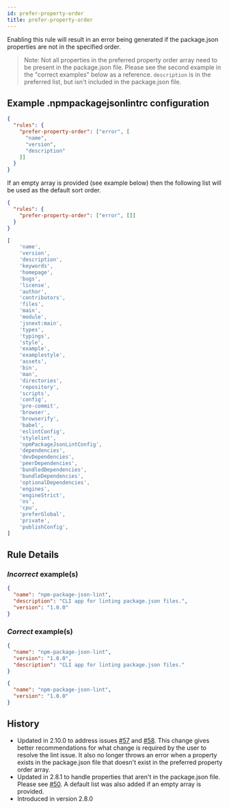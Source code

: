 ```yaml
---
id: prefer-property-order
title: prefer-property-order
---
```


Enabling this rule will result in an error being generated if the package.json properties are not in the specified order.

> Note: Not all properties in the preferred property order array need to be present in the package.json file. Please see the second example in the "correct examples" below as a reference. `description` is in the preferred list, but isn't included in the package.json file.

## Example .npmpackagejsonlintrc configuration

```json
{
  "rules": {
    "prefer-property-order": ["error", [
      "name",
      "version",
      "description"
    ]]
  }
}
```

If an empty array is provided (see example below) then the following list will be used as the default sort order.

```json
{
  "rules": {
    "prefer-property-order": ["error", []]
  }
}
```

```js
[
    'name',
    'version',
    'description',
    'keywords',
    'homepage',
    'bugs',
    'license',
    'author',
    'contributors',
    'files',
    'main',
    'module',
    'jsnext:main',
    'types',
    'typings',
    'style',
    'example',
    'examplestyle',
    'assets',
    'bin',
    'man',
    'directories',
    'repository',
    'scripts',
    'config',
    'pre-commit',
    'browser',
    'browserify',
    'babel',
    'eslintConfig',
    'stylelint',
    'npmPackageJsonLintConfig',
    'dependencies',
    'devDependencies',
    'peerDependencies',
    'bundledDependencies',
    'bundleDependencies',
    'optionalDependencies',
    'engines',
    'engineStrict',
    'os',
    'cpu',
    'preferGlobal',
    'private',
    'publishConfig',
]
```

## Rule Details

### *Incorrect* example(s)

```json
{
  "name": "npm-package-json-lint",
  "description": "CLI app for linting package.json files.",
  "version": "1.0.0"
}
```

### *Correct* example(s)

```json
{
  "name": "npm-package-json-lint",
  "version": "1.0.0",
  "description": "CLI app for linting package.json files."
}
```

```json
{
  "name": "npm-package-json-lint",
  "version": "1.0.0"
}
```

## History

* Updated in 2.10.0 to address issues [#57](https://github.com/tclindner/npm-package-json-lint/issues/57) and [#58](https://github.com/tclindner/npm-package-json-lint/issues/58). This change gives better recommendations for what change is required by the user to resolve the lint issue. It also no longer throws an error when a property exists in the package.json file that doesn't exist in the preferred property order array.
* Updated in 2.8.1 to handle properties that aren't in the package.json file. Please see [#50](https://github.com/tclindner/npm-package-json-lint/issues/50). A default list was also added if an empty array is provided.
* Introduced in version 2.8.0
